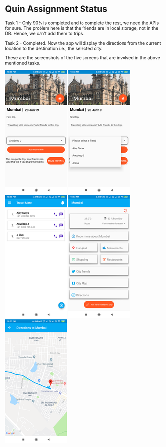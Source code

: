 # Quin Assignment Status

Task 1 - Only 90% is completed and to complete the rest, we need the APIs for sure. The problem here is that the friends are in local storage, not in the DB. Hence, we can't add them to trips.

Task 2 - Completed. Now the app will display the directions from the current location to the destination i.e., the selected city.

These are the screenshots of the five screens that are involved in the above mentioned tasks.

<img src="https://github.com/vardhanv52/Travel-Mate/blob/master/Assignment/Screenshot_2019-06-18-22-48-03-397_io.github.project_travel_mate.png" width="200" height="400" /> <img src="https://github.com/vardhanv52/Travel-Mate/blob/master/Assignment/Screenshot_2019-06-18-22-48-08-188_io.github.project_travel_mate.png" width="200" height="400" /> <img src="https://github.com/vardhanv52/Travel-Mate/blob/master/Assignment/Screenshot_2019-06-18-22-48-14-321_io.github.project_travel_mate.png" width="200" height="400" /> 
<img src="https://github.com/vardhanv52/Travel-Mate/blob/master/Assignment/Screenshot_2019-06-18-22-53-04-403_io.github.project_travel_mate.png" width="200" height="400" /> <img src="https://github.com/vardhanv52/Travel-Mate/blob/master/Assignment/Screenshot_2019-06-18-22-53-24-423_io.github.project_travel_mate.png" width="200" height="400" />
